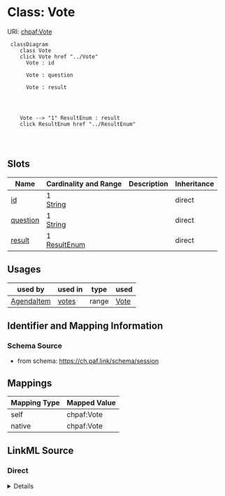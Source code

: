 

# Class: Vote 



URI: [chpaf:Vote](https://ch.paf.link/Vote)






```mermaid
 classDiagram
    class Vote
    click Vote href "../Vote"
      Vote : id
        
      Vote : question
        
      Vote : result
        
          
    
    
    Vote --> "1" ResultEnum : result
    click ResultEnum href "../ResultEnum"

        
      
```




<!-- no inheritance hierarchy -->


## Slots

| Name | Cardinality and Range | Description | Inheritance |
| ---  | --- | --- | --- |
| [id](id.md) | 1 <br/> [String](String.md) |  | direct |
| [question](question.md) | 1 <br/> [String](String.md) |  | direct |
| [result](result.md) | 1 <br/> [ResultEnum](ResultEnum.md) |  | direct |





## Usages

| used by | used in | type | used |
| ---  | --- | --- | --- |
| [AgendaItem](AgendaItem.md) | [votes](votes.md) | range | [Vote](Vote.md) |






## Identifier and Mapping Information







### Schema Source


* from schema: https://ch.paf.link/schema/session




## Mappings

| Mapping Type | Mapped Value |
| ---  | ---  |
| self | chpaf:Vote |
| native | chpaf:Vote |







## LinkML Source

<!-- TODO: investigate https://stackoverflow.com/questions/37606292/how-to-create-tabbed-code-blocks-in-mkdocs-or-sphinx -->

### Direct

<details>
```yaml
name: Vote
from_schema: https://ch.paf.link/schema/session
slots:
- id
- question
- result

```
</details>

### Induced

<details>
```yaml
name: Vote
from_schema: https://ch.paf.link/schema/session
attributes:
  id:
    name: id
    from_schema: https://ch.paf.link/schema/session
    rank: 1000
    identifier: true
    alias: id
    owner: Vote
    domain_of:
    - Session
    - AgendaItem
    - Vote
    - Container
    range: string
    required: true
  question:
    name: question
    from_schema: https://ch.paf.link/schema/session
    rank: 1000
    alias: question
    owner: Vote
    domain_of:
    - Vote
    range: string
    required: true
  result:
    name: result
    from_schema: https://ch.paf.link/schema/session
    rank: 1000
    alias: result
    owner: Vote
    domain_of:
    - Vote
    range: result_enum
    required: true

```
</details>